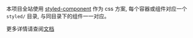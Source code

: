 本项目全站使用 [styled-component](https://www.styled-components.com/) 作为 css 方案, 每个容器或组件对应一个 `styled/` 目录, 与同目录下的组件一一对应。

更多详情请查阅[文档](https://www.styled-components.com/docs)
